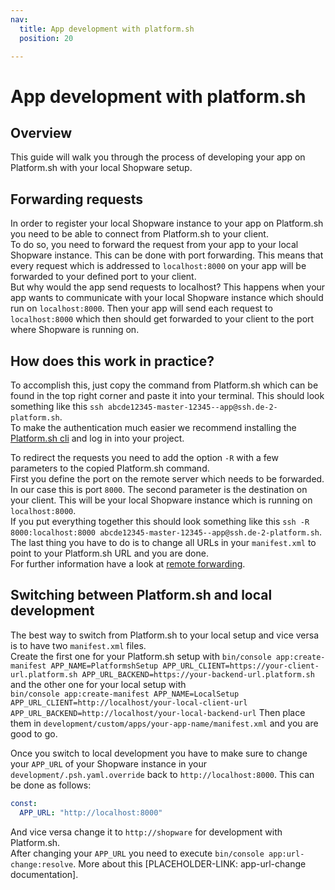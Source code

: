 ```yaml
---
nav:
  title: App development with platform.sh
  position: 20

---
```


# App development with platform.sh

## Overview

This guide will walk you through the process of developing your app on Platform.sh with your local Shopware setup.

## Forwarding requests

In order to register your local Shopware instance to your app on Platform.sh you need to be able to connect from Platform.sh to your client.  
To do so, you need to forward the request from your app to your local Shopware instance. This can be done with port forwarding. This means that every request which is addressed to `localhost:8000` on your app will be forwarded to your defined port to your client.  
But why would the app send requests to localhost? This happens when your app wants to communicate with your local Shopware instance which should run on `localhost:8000`. Then your app will send each request to `localhost:8000` which then should get forwarded to your client to the port where Shopware is running on.

## How does this work in practice?

To accomplish this, just copy the command from Platform.sh which can be found in the top right corner and paste it into your terminal. This should look something like this `ssh abcde12345-master-12345--app@ssh.de-2-platform.sh`.  
To make the authentication much easier we recommend installing the [Platform.sh cli](https://docs.platform.sh/development/cli.html) and log in into your project.

To redirect the requests you need to add the option `-R` with a few parameters to the copied Platform.sh command.  
First you define the port on the remote server which needs to be forwarded. In our case this is port `8000`. The second parameter is the destination on your client. This will be your local Shopware instance which is running on `localhost:8000`.  
If you put everything together this should look something like this `ssh -R 8000:localhost:8000 abcde12345-master-12345--app@ssh.de-2-platform.sh`. The last thing you have to do is to change all URLs in your `manifest.xml` to point to your Platform.sh URL and you are done.  
For further information have a look at [remote forwarding](https://www.ssh.com/ssh/tunneling/example).

## Switching between Platform.sh and local development

The best way to switch from Platform.sh to your local setup and vice versa is to have two `manifest.xml` files.  
Create the first one for your Platform.sh setup with `bin/console app:create-manifest APP_NAME=PlatformshSetup APP_URL_CLIENT=https://your-client-url.platform.sh APP_URL_BACKEND=https://your-backend-url.platform.sh` and the other one for your local setup with  
`bin/console app:create-manifest APP_NAME=LocalSetup APP_URL_CLIENT=http://localhost/your-local-client-url APP_URL_BACKEND=http://localhost/your-local-backend-url` Then place them in `development/custom/apps/your-app-name/manifest.xml` and you are good to go.

Once you switch to local development you have to make sure to change your `APP_URL` of your Shopware instance in your `development/.psh.yaml.override` back to `http://localhost:8000`. This can be done as follows:

```yaml
const:
  APP_URL: "http://localhost:8000"
```

And vice versa change it to `http://shopware` for development with Platform.sh.  
After changing your `APP_URL` you need to execute `bin/console app:url-change:resolve`. More about this \[PLACEHOLDER-LINK: app-url-change documentation\].
